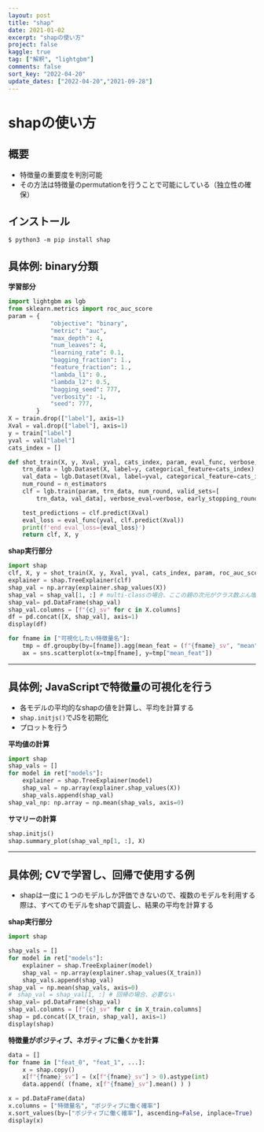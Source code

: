 ```yaml
---
layout: post
title: "shap"
date: 2021-01-02
excerpt: "shapの使い方"
project: false
kaggle: true
tag: ["解釈", "lightgbm"]
comments: false
sort_key: "2022-04-20"
update_dates: ["2022-04-20","2021-09-28"]
---
```


# shapの使い方

## 概要
 - 特徴量の重要度を判別可能
 - その方法は特徴量のpermutationを行うことで可能にしている（独立性の確保）

## インストール

```console
$ python3 -m pip install shap
```

## 具体例: binary分類

**学習部分**  
```python
import lightgbm as lgb
from sklearn.metrics import roc_auc_score
param = {
            "objective": "binary",
            "metric": "auc",
            "max_depth": 4,
            "num_leaves": 4,
            "learning_rate": 0.1,
            "bagging_fraction": 1.,
            "feature_fraction": 1.,
            "lambda_l1": 0.,
            "lambda_l2": 0.5,
            "bagging_seed": 777,
            "verbosity": -1,
            "seed": 777,
        }
X = train.drop(["label"], axis=1)
Xval = val.drop(["label"], axis=1)
y = train["label"]
yval = val["label"]
cats_index = []

def shot_train(X, y, Xval, yval, cats_index, param, eval_func, verbose, early_stopping_rounds, n_estimators):
    trn_data = lgb.Dataset(X, label=y, categorical_feature=cats_index)
    val_data = lgb.Dataset(Xval, label=yval, categorical_feature=cats_index)
    num_round = n_estimators
    clf = lgb.train(param, trn_data, num_round, valid_sets=[
        trn_data, val_data], verbose_eval=verbose, early_stopping_rounds=early_stopping_rounds)

    test_predictions = clf.predict(Xval)
    eval_loss = eval_func(yval, clf.predict(Xval))
    print(f'end eval_loss={eval_loss}')
    return clf, X, y
```

**shap実行部分**  
```python
import shap
clf, X, y = shot_train(X, y, Xval, yval, cats_index, param, roc_auc_score, 1, 50, 100000)
explainer = shap.TreeExplainer(clf)
shap_val = np.array(explainer.shap_values(X))
shap_val = shap_val[1, :] # multi-classの場合、ここの親の次元がクラス数ぶん増える
shap_val= pd.DataFrame(shap_val)
shap_val.columns = [f"{c}_sv" for c in X.columns]
df = pd.concat([X, shap_val], axis=1)
display(df)

for fname in ["可視化したい特徴量名"]:
    tmp = df.groupby(by=[fname]).agg(mean_feat = (f"{fname}_sv", "mean")).reset_index()
    ax = sns.scatterplot(x=tmp[fname], y=tmp["mean_feat"])
```

---

## 具体例; JavaScriptで特徴量の可視化を行う
 - 各モデルの平均的なshapの値を計算し、平均を計算する
 - `shap.initjs()`でJSを初期化
 - プロットを行う

**平均値の計算**
```python
import shap
shap_vals = []
for model in ret["models"]:
    explainer = shap.TreeExplainer(model)
    shap_val = np.array(explainer.shap_values(X))
    shap_vals.append(shap_val)
shap_val_np: np.array = np.mean(shap_vals, axis=0)
```

**サマリーの計算**
```python
shap.initjs()
shap.summary_plot(shap_val_np[1, :], X)
```

---

## 具体例; CVで学習し、回帰で使用する例
 - shapは一度に１つのモデルしか評価できないので、複数のモデルを利用する際は、すべてのモデルをshapで調査し、結果の平均を計算する

**shap実行部分**  
```python
import shap

shap_vals = []
for model in ret["models"]:
    explainer = shap.TreeExplainer(model)
    shap_val = np.array(explainer.shap_values(X_train))
    shap_vals.append(shap_val)
shap_val = np.mean(shap_vals, axis=0)
#　shap_val = shap_val[1, :] # 回帰の場合、必要ない
shap_val= pd.DataFrame(shap_val)
shap_val.columns = [f"{c}_sv" for c in X_train.columns]
shap = pd.concat([X_train, shap_val], axis=1)
display(shap)
```

**特徴量がポジティブ、ネガティブに働くかを計算**  
```python
data = []
for fname in ["feat_0", "feat_1", ...]:
    x = shap.copy()
    x[f"{fname}_sv"] = (x[f"{fname}_sv"] > 0).astype(int)
    data.append( (fname, x[f"{fname}_sv"].mean() ) )

x = pd.DataFrame(data)
x.columns = ["特徴量名", "ポジティブに働く確率"] 
x.sort_values(by=["ポジティブに働く確率"], ascending=False, inplace=True)
display(x)
```
